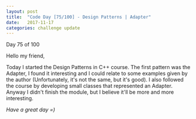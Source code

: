 ```yaml
---
layout: post
title:  "Code Day [75/100] - Design Patterns | Adapter"
date:   2017-11-17
categories: challenge update
---
```


Day 75 of 100

Hello my friend,

Today I started the Design Patterns in C++ course. The first pattern was the Adapter, I found it interesting and I could relate to some examples given by the author (Unfortunately, it's not the same, but it's good). I also followed the course by developing small classes that represented an Adapter. Anyway I didn't finish the module, but I believe it'll be more and more interesting.

_Have a great day =)_